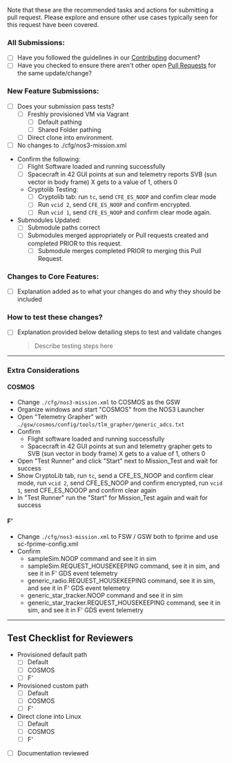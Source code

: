 Note that these are the recommended tasks and actions for submitting a pull request.  Please explore and ensure other use cases typically seen for this request have been covered.

### All Submissions:

* [ ] Have you followed the guidelines in our [Contributing](https://github.com/nasa/nos3/blob/main/CONTRIBUTING.md) document?
* [ ] Have you checked to ensure there aren't other open [Pull Requests](https://github.com/nasa/nos3/pulls) for the same update/change?

### New Feature Submissions:

* [ ] Does your submission pass tests?
  * [ ] Freshly provisioned VM via Vagrant
    * [ ] Default pathing
    * [ ] Shared Folder pathing
  * [ ] Direct clone into environment.

* [ ] No changes to ./cfg/nos3-mission.xml

* Confirm the following:
  * [ ] Flight Software loaded and running successfully
  * [ ] Spacecraft in 42 GUI points at sun and telemetry reports SVB (sun vector in body frame) X gets to a value of 1, others 0
  * Cryptolib Testing:
    * [ ] Cryptolib tab: run `tc`, send `CFE_ES_NOOP` and confim clear mode
    * [ ] Run `vcid 2`, send `CFE_ES_NOOP` and confirm encrypted.
    * [ ] Run `vcid 1`, send `CFE_ES_NOOP` and confirm clear mode again.

* Submodules Updated:
  * [ ] Submodule paths correct
  * [ ] Submodules merged appropriately or Pull requests created and completed PRIOR to this request.
    * [ ] Submodule merges completed PRIOR to merging this Pull Request.

### Changes to Core Features:

* [ ] Explanation added as to what your changes do and why they should be included

### How to test these changes?

* [ ] Explanation provided below detailing steps to test and validate changes

  > Describe testing steps here 

---

### Extra Considerations
#### COSMOS
* Change `./cfg/nos3-mission.xml` to COSMOS as the GSW
* Organize windows and start "COSMOS" from the NOS3 Launcher
* Open "Telemetry Grapher" with `./gsw/cosmos/config/tools/tlm_grapher/generic_adcs.txt` 
* Confirm
  * Flight software loaded and running successfully
  * Spacecraft in 42 GUI points at sun and telemetry grapher gets to SVB (sun vector in body frame) X gets to a value of 1, others 0
* Open "Test Runner" and click "Start" next to Mission_Test and wait for success
* Show CryptoLib tab, run `tc`, send a CFE_ES_NOOP and confirm clear mode, run `vcid 2`, send CFE_ES_NOOP and confirm encrypted, run `vcid 1`, send CFE_ES_NOOOP and confirm clear again
* In "Test Runner" run the "Start" for Mission_Test again and wait for success

#### F'
* Change `./cfg/nos3-mission.xml` to FSW / GSW both to fprime and use sc-fprime-config.xml
* Confirm
  * sampleSim.NOOP command and see it in sim
  * sampleSim.REQUEST_HOUSEKEEPING command, see it in sim, and see it in F' GDS event telemetry
  * generic_radio.REQUEST_HOUSEKEEPING command, see it in sim, and see it in F' GDS event telemetry
  * generic_star_tracker.NOOP command and see it in sim
  * generic_star_tracker.REQUEST_HOUSEKEEPING command, see it in sim, and see it in F' GDS event telemetry

--- 

## Test Checklist for Reviewers
* Provisioned default path
  - [ ] Default
  - [ ] COSMOS
  - [ ] F'
* Provisioned custom path
  - [ ] Default
  - [ ] COSMOS
  - [ ] F'
* Direct clone into Linux
  - [ ] Default
  - [ ] COSMOS
  - [ ] F'
- [ ] Documentation reviewed